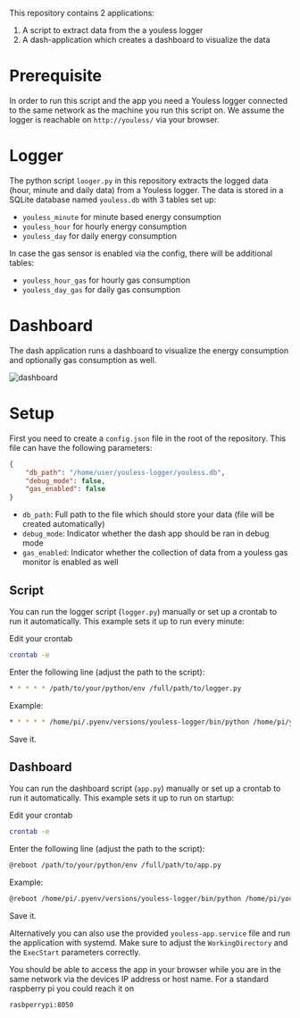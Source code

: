 This repository contains 2 applications:
1. A script to extract data from the a youless logger
2. A dash-application which creates a dashboard to visualize the data

# Prerequisite 
In order to run this script and the app you need a Youless logger connected to the same network as the machine you run this script on.
We assume the logger is reachable on `http://youless/` via your browser.

# Logger
The python script `looger.py` in this repository extracts the logged data (hour, minute and daily data) from a Youless logger.
The data is stored in a SQLite database named `youless.db` with 3 tables set up:

- `youless_minute` for minute based energy consumption
- `youless_hour` for hourly energy consumption
- `youless_day` for daily energy consumption

In case the gas sensor is enabled via the config, there will be additional tables:
- `youless_hour_gas` for hourly gas consumption
- `youless_day_gas` for daily gas consumption

# Dashboard
The dash application runs a dashboard to visualize the energy consumption and optionally gas consumption as well.

![dashboard](./assets/dashboard.png)

# Setup

First you need to create a `config.json` file in the root of the repository. This file can have the following parameters:

```json
{
    "db_path": "/home/user/youless-logger/youless.db",
    "debug_mode": false,
    "gas_enabled": false
}
```

- `db_path`: Full path to the file which should store your data (file will be created automatically)
- `debug_mode`: Indicator whether the dash app should be ran in debug mode
- `gas_enabled`: Indicator whether the collection of data from a youless gas monitor is enabled as well


## Script

You can run the logger script (`logger.py`) manually or set up a crontab to run it automatically.
This example sets it up to run every minute:

Edit your crontab

```bash
crontab -e
```

Enter the following line (adjust the path to the script):

```bash
* * * * * /path/to/your/python/env /full/path/to/logger.py
```
Example:
```bash
* * * * * /home/pi/.pyenv/versions/youless-logger/bin/python /home/pi/youless-logger/logger.py
```

Save it.

## Dashboard

You can run the dashboard script (`app.py`) manually or set up a crontab to run it automatically.
This example sets it up to run on startup:

Edit your crontab

```bash
crontab -e
```

Enter the following line (adjust the path to the script):

```bash
@reboot /path/to/your/python/env /full/path/to/app.py
```

Example:
```bash
@reboot /home/pi/.pyenv/versions/youless-logger/bin/python /home/pi/youless-logger/app.py
```

Save it.

Alternatively you can also use the provided `youless-app.service` file and run the application with systemd.
Make sure to adjust the `WorkingDirectory` and the `ExecStart` parameters correctly.

You should be able to access the app in your browser while you are in the same network via the devices IP address or host name.
For a standard raspberry pi you could reach it on

```
rasbperrypi:8050
```